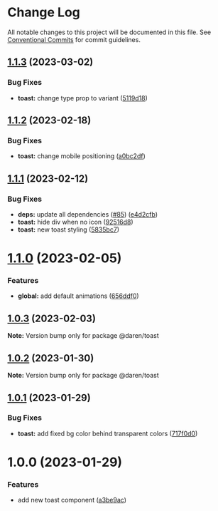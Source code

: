 # Change Log

All notable changes to this project will be documented in this file.
See [Conventional Commits](https://conventionalcommits.org) for commit guidelines.

## [1.1.3](https://github.com/darenmalfait/darenui/compare/@daren/toast@1.1.2...@daren/toast@1.1.3) (2023-03-02)


### Bug Fixes

* **toast:** change type prop to variant ([5119d18](https://github.com/darenmalfait/darenui/commit/5119d18ab02675b8617b9a947d6ef2b909407c18))





## [1.1.2](https://github.com/darenmalfait/darenui/compare/@daren/toast@1.1.1...@daren/toast@1.1.2) (2023-02-18)


### Bug Fixes

* **toast:** change mobile positioning ([a0bc2df](https://github.com/darenmalfait/darenui/commit/a0bc2df221e14f337ac87541f8845ff483016024))





## [1.1.1](https://github.com/darenmalfait/darenui/compare/@daren/toast@1.1.0...@daren/toast@1.1.1) (2023-02-12)


### Bug Fixes

* **deps:** update all dependencies ([#85](https://github.com/darenmalfait/darenui/issues/85)) ([e4d2cfb](https://github.com/darenmalfait/darenui/commit/e4d2cfbcb564984358629b02ec1d3d0fc21deffe))
* **toast:** hide div when no icon ([92516d8](https://github.com/darenmalfait/darenui/commit/92516d8c4afbcc5534d0a4d1c645aebfe29765df))
* **toast:** new toast styling ([5835bc7](https://github.com/darenmalfait/darenui/commit/5835bc786d40f7a11a4c227ae7692464c34e077a))





# [1.1.0](https://github.com/darenmalfait/darenui/compare/@daren/toast@1.0.3...@daren/toast@1.1.0) (2023-02-05)


### Features

* **global:** add default animations ([656ddf0](https://github.com/darenmalfait/darenui/commit/656ddf042e7f5cc731f466190c676b6a1c137374))





## [1.0.3](https://github.com/darenmalfait/darenui/compare/@daren/toast@1.0.2...@daren/toast@1.0.3) (2023-02-03)

**Note:** Version bump only for package @daren/toast





## [1.0.2](https://github.com/darenmalfait/darenui/compare/@daren/toast@1.0.1...@daren/toast@1.0.2) (2023-01-30)

**Note:** Version bump only for package @daren/toast





## [1.0.1](https://github.com/darenmalfait/darenui/compare/@daren/toast@1.0.0...@daren/toast@1.0.1) (2023-01-29)


### Bug Fixes

* **toast:** add fixed bg color behind transparent colors ([717f0d0](https://github.com/darenmalfait/darenui/commit/717f0d087658a2e31de86626bd8ff994a2b10a94))





# 1.0.0 (2023-01-29)


### Features

* add new toast component ([a3be9ac](https://github.com/darenmalfait/darenui/commit/a3be9ac900441e111475c171257e70438d3e5350))

